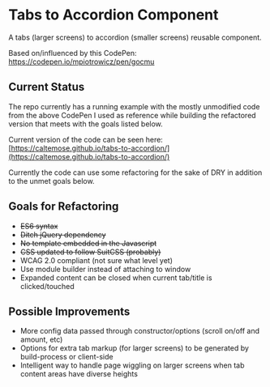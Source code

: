 # Tabs to Accordion Component

A tabs (larger screens) to accordion (smaller screens) reusable component.

Based on/influenced by this CodePen: https://codepen.io/mpiotrowicz/pen/gocmu


## Current Status

The repo currently has a running example with the mostly unmodified code from the above CodePen I used as reference while building the refactored version that meets with the goals listed below.

Current version of the code can be seen here:
[https://caltemose.github.io/tabs-to-accordion/](https://caltemose.github.io/tabs-to-accordion/)

Currently the code can use some refactoring for the sake of DRY in addition to the unmet goals below.

## Goals for Refactoring

- ~~ES6 syntax~~
- ~~Ditch jQuery dependency~~
- ~~No template embedded in the Javascript~~
- ~~CSS updated to follow SuitCSS (probably)~~
- WCAG 2.0 compliant (not sure what level yet)
- Use module builder instead of attaching to window
- Expanded content can be closed when current tab/title is clicked/touched

## Possible Improvements

- More config data passed through constructor/options (scroll on/off and amount, etc)
- Options for extra tab markup (for larger screens) to be generated by build-process or client-side
- Intelligent way to handle page wiggling on larger screens when tab content areas have diverse heights
